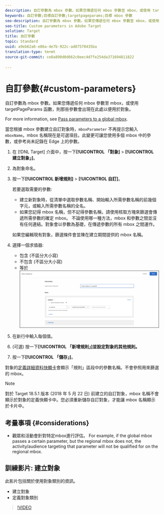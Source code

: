 ```yaml
---
description: 自訂參數為 mbox 參數。如果您傳遞任何 mbox 參數至 mbox，或使用 targetPageParams 函數，則那些參數會出現在此處以便用於對象。
keywords: 自訂參數;目標自訂參數;targetpageparams;目標 mbox 參數
seo-description: 自訂參數為 mbox 參數。如果您傳遞任何 mbox 參數至 mbox，或使用 targetPageParams 函數，則那些參數會出現在此處以便用於對象。
seo-title: Custom parameters in Adobe Target
solution: Target
title: 自訂參數
topic: Standard
uuid: a9eb62a6-e86a-4e7b-922c-ad87570435ba
translation-type: tm+mt
source-git-commit: ce8a890d0d662c0eec4d7fe254da371694811822

---
```



# 自訂參數{#custom-parameters}

自訂參數為 mbox 參數。如果您傳遞任何 mbox 參數至 mbox，或使用 targetPageParams 函數，則那些參數會出現在此處以便用於對象。

For more information, see [Pass parameters to a global mbox](/help/c-implementing-target/c-implementing-target-for-client-side-web/t-mbox-download/c-understanding-global-mbox/pass-parameters-to-global-mbox.md).

當您根據 mbox 參數建立自訂對象時，`mboxParameter` 不再提示您輸入 `mboxName`。mbox 名稱現在是可選項目。此變更可讓您使用多個 mbox 中的參數，或參考尚未記錄在 Edge 上的參數。

1. 在 [!DNL Target] 介面中，按一下&#x200B;**[!UICONTROL 「對象]** &gt; **[!UICONTROL 建立對象」]**。
1. 為對象命名。
1. 按一下&#x200B;**[!UICONTROL 新增規則]** &gt; **[!UICONTROL 自訂]**。

   若要選取需要的參數:

   * 建立新對象時，從清單中選取參數名稱、開始輸入所需參數名稱的前幾個字元，或輸入所需參數名稱的全名。
   * 如果您記得 mbox 名稱，但不記得參數名稱，請使用核取方塊來篩選會傳遞所需參數的確定 mbox。
   不論使用哪一種方法，mbox 和參數之間並沒有任何連結。對象會以參數為基礎，在傳遞參數的所有 mbox 之間運作。

   如果您編輯現有對象，篩選條件會並陳在建立期間提供的 mbox 名稱。

1. 選擇一個求值器:

   * 包含 (不區分大小寫)
   * 不包含 (不區分大小寫)
   * 等於
   ![自訂參數受眾](/help/c-target/c-audiences/c-target-rules/assets/custom.png)

1. 在新行中輸入每個值。
1. (可選) 按一下&#x200B;**[!UICONTROL 「新增規則」]並設定對象的其他規則。**
1. 按一下&#x200B;**[!UICONTROL 「儲存」]**。

對象的[定義詳細資料快顯卡](../../../c-target/c-audiences/audiences.md#section_11B9C4A777E14D36BA1E925021945780)會顯示「規則」區段中的參數名稱。不會參照用來篩選的 mbox。

>[!NOTE]
>
>對於 Target 18.5.1 版本 (2018 年 5 月 22 日) 前建立的自訂對象，mbox 名稱不會顯示於對象的定義快顯卡中。您必須重新儲存自訂對象，才能讓 mbox 名稱顯示於卡片中。

## 考量事項 {#considerations}

* 觀眾和活動會針對特定mbox進行評估。 For example, if the global mbox passes a certain parameter, but the regional mbox does not, the activity/audience targeting that parameter will not be qualified for on the regional mbox.

## 訓練影片: 建立對象

此影片包括關於使用對象類別的資訊。

* 建立對象
* 定義對象類別

>[!VIDEO](https://video.tv.adobe.com/v/17392?captions=chi_hant)